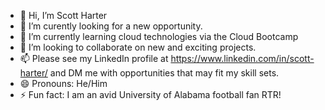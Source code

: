 - 👋 Hi, I’m Scott Harter
- 👀 I’m curently looking for a new opportunity.
- 🌱 I’m currently learning cloud technologies via the Cloud Bootcamp
- 💞️ I’m looking to collaborate on new and exciting projects.
- 📫 Please see my LinkedIn profile at https://www.linkedin.com/in/scott-harter/ and DM me with opportunities that may fit my skill sets.
- 😄 Pronouns: He/Him
- ⚡ Fun fact: I am an avid University of Alabama football fan RTR!

<!---
fscotth/fscotth is a ✨ special ✨ repository because its `README.md` (this file) appears on your GitHub profile.
You can click the Preview link to take a look at your changes.
--->
